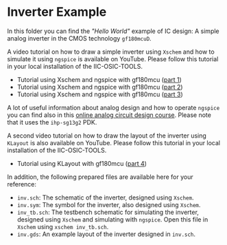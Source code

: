 # Inverter Example

In this folder you can find the *"Hello World"* example of IC design: A simple analog inverter in the CMOS technology `gf180mcuD`.

A video tutorial on how to draw a simple inverter using `Xschem` and how to simulate it using `ngspice` is available on YouTube. Please follow this tutorial in your local installation of the IIC-OSIC-TOOLS.

- Tutorial using Xschem and ngspice with gf180mcu ([part 1](https://youtu.be/MdywD87-DVg))
- Tutorial using Xschem and ngspice with gf180mcu ([part 2](https://youtu.be/DLvZSsLAbho))
- Tutorial using Xschem and ngspice with gf180mcu ([part 3](https://youtu.be/nBnR8Nm_B_I))

A lot of useful information about analog design and how to operate `ngspice` you can find also in this [online analog circuit design course](https://iic-jku.github.io/analog-circuit-design/analog_circuit_design.html). Please note that it uses the `ihp-sg13g2` PDK.

A second video tutorial on how to draw the layout of the inverter using `KLayout` is also available on YouTube. Please follow this tutorial in your local installation of the IIC-OSIC-TOOLS.

- Tutorial using KLayout with gf180mcu ([part 4](https://youtu.be/vamfMryYPS4))

In addition, the following prepared files are available here for your reference:

- `inv.sch`: The schematic of the inverter, designed using `Xschem`.
- `inv.sym`: The symbol for the inverter, also designed using `Xschem`.
- `inv_tb.sch`: The testbench schematic for simulating the inverter, designed using `Xschem` and simulating with `ngspice`. Open this file in `Xschem` using `xschem inv_tb.sch`.
- `inv.gds`: An example layout of the inverter designed in `inv.sch`.
